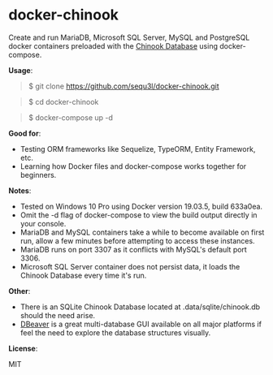 # docker-chinook
Create and run MariaDB, Microsoft SQL Server, MySQL and PostgreSQL docker containers preloaded with the [Chinook Database](https://github.com/lerocha/chinook-database) using docker-compose.

**Usage**:

> $ git clone https://github.com/sequ3l/docker-chinook.git

> $ cd docker-chinook

> $ docker-compose up -d

**Good for**:

- Testing ORM frameworks like Sequelize, TypeORM, Entity Framework, etc.
- Learning how Docker files and docker-compose works together for beginners.

**Notes**:

- Tested on Windows 10 Pro using Docker version 19.03.5, build 633a0ea.
- Omit the -d flag of docker-compose to view the build output directly in your console.
- MariaDB and MySQL containers take a while to become available on first run, allow a few minutes before attempting to access these instances.
- MariaDB runs on port 3307 as it conflicts with MySQL's default port 3306.
- Microsoft SQL Server container does not persist data, it loads the Chinook Database every time it's run.

**Other**:

- There is an SQLite Chinook Database located at .data/sqlite/chinook.db should the need arise.
- [DBeaver](https://dbeaver.io/) is a great multi-database GUI available on all major platforms if feel the need to explore the database structures visually.

**License**:

MIT